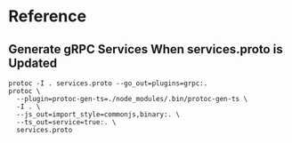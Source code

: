 # Reference

## Generate gRPC Services When services.proto is Updated

```
protoc -I . services.proto --go_out=plugins=grpc:.
protoc \
  --plugin=protoc-gen-ts=./node_modules/.bin/protoc-gen-ts \
  -I . \
  --js_out=import_style=commonjs,binary:. \
  --ts_out=service=true:. \
  services.proto
```